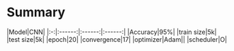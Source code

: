 # Summary
|Model|CNN|
|:-:|:------:|:------:|:------:|
|Accuracy|95%|
|train size|5k|
|test size|5k|
|epoch|20|
|convergence|17|
|optimizer|Adam||
|scheduler|O|
